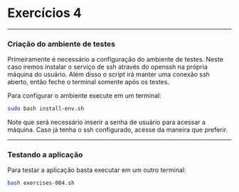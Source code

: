 # Exercícios 4

---

### Criação do ambiente de testes
Primeiramente é necessário a configuração do ambiente de testes. Neste caso iremos instalar o serviço de ssh através do openssh na própria máquina do usuário. Além disso o script irá manter uma conexão ssh aberto, então feche o terminal somente após os testes.

Para configurar o ambiente execute em um terminal:

```bash
sudo bash install-env.sh
```
Note que será necessário inserir a senha de usuário para acessar a máquina. Caso já tenha o ssh configurado, acesse da maneira que preferir.

---

### Testando a aplicação
Para testar a aplicação basta executar em um outro terminal:

```bash
bash exercises-004.sh
```
